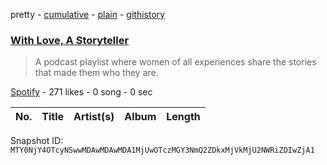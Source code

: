 pretty - [cumulative](/playlists/cumulative/37i9dQZF1DWSqkyNSQUvSz.md) - [plain](/playlists/plain/37i9dQZF1DWSqkyNSQUvSz) - [githistory](https://github.githistory.xyz/mackorone/spotify-playlist-archive/blob/main/playlists/plain/37i9dQZF1DWSqkyNSQUvSz)

### [With Love, A Storyteller](https://open.spotify.com/playlist/37i9dQZF1DWSqkyNSQUvSz)

> A podcast playlist where women of all experiences share the stories that made them who they are.

[Spotify](https://open.spotify.com/user/spotify) - 271 likes - 0 song - 0 sec

| No. | Title | Artist(s) | Album | Length |
|---|---|---|---|---|

Snapshot ID: `MTY0NjY4OTcyNSwwMDAwMDAwMDA1MjUwOTczMGY3NmQ2ZDkxMjVkMjU2NWRiZDIwZjA1`
